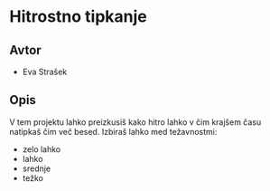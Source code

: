 # Hitrostno tipkanje

## Avtor
* Eva Strašek

## Opis
V tem projektu lahko preizkusiš kako hitro lahko v čim krajšem času natipkaš čim več besed.
Izbiraš lahko med težavnostmi:
 * zelo lahko
 * lahko
 * srednje
 * težko
